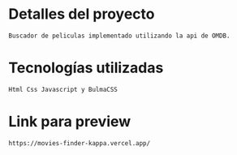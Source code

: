 # Detalles del proyecto

    Buscador de peliculas implementado utilizando la api de OMDB.

# Tecnologías utilizadas

    Html Css Javascript y BulmaCSS

# Link para preview

    https://movies-finder-kappa.vercel.app/

